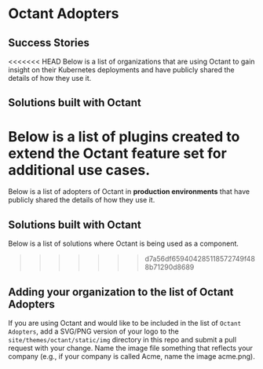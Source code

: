 # Octant Adopters

## Success Stories

<<<<<<< HEAD
Below is a list of organizations that are using Octant to gain insight on their Kubernetes deployments and have publicly shared the details of how they use it.

## Solutions built with Octant

Below is a list of plugins created to extend the Octant feature set for additional use cases.
=======
Below is a list of adopters of Octant in **production environments** that have
publicly shared the details of how they use it.

## Solutions built with Octant

Below is a list of solutions where Octant is being used as a component.
>>>>>>> d7a56df659404285118572749f488b71290d8689

## Adding your organization to the list of Octant Adopters

If you are using Octant and would like to be included in the list of `Octant Adopters`, add a SVG/PNG version of your logo to the `site/themes/octant/static/img` directory in this repo and submit a pull request with your change. Name the image file something that reflects your company (e.g., if your company is called Acme, name the image acme.png).
